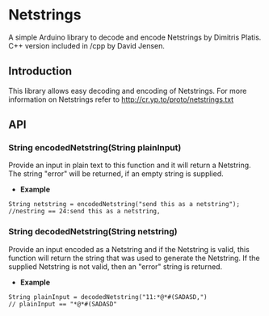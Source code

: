 # Netstrings
A simple Arduino library to decode and encode Netstrings by Dimitris Platis. C++ version included in /cpp by David Jensen.

## Introduction
This library allows easy decoding and encoding of Netstrings. For more information on Netstrings refer to http://cr.yp.to/proto/netstrings.txt

## API
### String encodedNetstring(String plainInput)
Provide an input in plain text to this function and it will return a Netstring. The string "error" will be returned, if an empty string is supplied.
* **Example**

    
```arduino
String netstring = encodedNetstring("send this as a netstring");
//nestring == 24:send this as a netstring,
```

### String decodedNetstring(String netstring)
Provide an input encoded as a Netstring and if the Netstring is valid, this function will return the string that was used to generate the Netstring. If the supplied Netstring is not valid, then an "error" string is returned.

* **Example**

```arduino
String plainInput = decodedNetstring("11:*@*#(SADASD,")
// plainInput == "*@*#(SADASD"
```